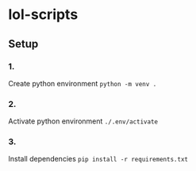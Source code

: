 # lol-scripts

## Setup

### 1.
Create python environment
`python -m venv .`

### 2.
Activate python environment
`./.env/activate`

### 3.
Install dependencies
`pip install -r requirements.txt`